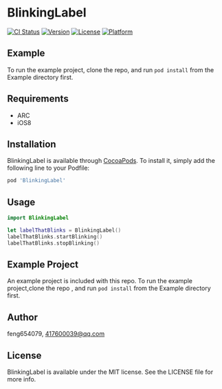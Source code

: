 # BlinkingLabel

[![CI Status](http://img.shields.io/travis/feng654079/BlinkingLabel.svg?style=flat)](https://travis-ci.org/feng654079/BlinkingLabel)
[![Version](https://img.shields.io/cocoapods/v/BlinkingLabel.svg?style=flat)](http://cocoapods.org/pods/BlinkingLabel)
[![License](https://img.shields.io/cocoapods/l/BlinkingLabel.svg?style=flat)](http://cocoapods.org/pods/BlinkingLabel)
[![Platform](https://img.shields.io/cocoapods/p/BlinkingLabel.svg?style=flat)](http://cocoapods.org/pods/BlinkingLabel)

## Example

To run the example project, clone the repo, and run `pod install` from the Example directory first.

## Requirements
* ARC
* iOS8

## Installation

BlinkingLabel is available through [CocoaPods](http://cocoapods.org). To install
it, simply add the following line to your Podfile:

```ruby
pod 'BlinkingLabel'
```

## Usage
``` Swift
import BlinkingLabel

let labelThatBlinks = BlinkingLabel()
labelThatBlinks.startBlinking()
labelThatBlinks.stopBlinking()

```
## Example Project

An example project is included with this repo. To run the example project,clone the repo , and run `pod install` from the Example directory first.

## Author

feng654079, 417600039@qq.com

## License

BlinkingLabel is available under the MIT license. See the LICENSE file for more info.
